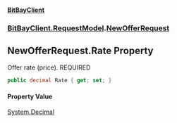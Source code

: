 #### [BitBayClient](./index.md 'index')
### [BitBayClient.RequestModel](./BitBayClient-RequestModel.md 'BitBayClient.RequestModel').[NewOfferRequest](./BitBayClient-RequestModel-NewOfferRequest.md 'BitBayClient.RequestModel.NewOfferRequest')
## NewOfferRequest.Rate Property
Offer rate (price). REQUIRED  
```csharp
public decimal Rate { get; set; }
```
#### Property Value
[System.Decimal](https://docs.microsoft.com/en-us/dotnet/api/System.Decimal 'System.Decimal')  
